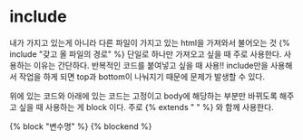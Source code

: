 # include
내가 가지고 있는게 아니라 다른 파일이 가지고 있는 html을 가져와서 불어오는 것
{% include "갖고 올 파일의 경로" %}
단일로 하나만 가져오고 싶을 때 주로 사용한다.
사용하는 이유는 간단하다. 반복적인 코드를 붙여넣고 싶을 때 사용!!
include만을 사용해서 작업을 하게 되면 top과 bottom이 나눠지기 때문에 문제가 발생할 수 있다.

위에 있는 코드와 아래에 있는 코드는 고정이고 body에 해당하는 부분만 바뀌도록 해주고 싶을 때 사용하는 게 block 이다.
주로 {% extends " " %} 와 함께 사용한다.

{% block "변수명" %}
{% blockend %}